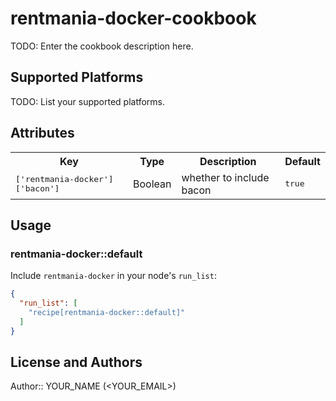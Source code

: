 # rentmania-docker-cookbook

TODO: Enter the cookbook description here.

## Supported Platforms

TODO: List your supported platforms.

## Attributes

<table>
  <tr>
    <th>Key</th>
    <th>Type</th>
    <th>Description</th>
    <th>Default</th>
  </tr>
  <tr>
    <td><tt>['rentmania-docker']['bacon']</tt></td>
    <td>Boolean</td>
    <td>whether to include bacon</td>
    <td><tt>true</tt></td>
  </tr>
</table>

## Usage

### rentmania-docker::default

Include `rentmania-docker` in your node's `run_list`:

```json
{
  "run_list": [
    "recipe[rentmania-docker::default]"
  ]
}
```

## License and Authors

Author:: YOUR_NAME (<YOUR_EMAIL>)
